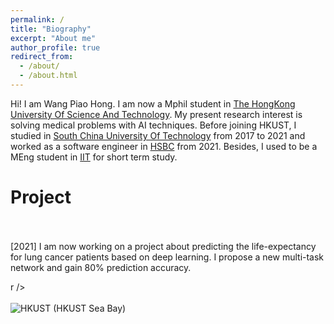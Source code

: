 ```yaml
---
permalink: /
title: "Biography"
excerpt: "About me"
author_profile: true
redirect_from: 
  - /about/
  - /about.html
---
```


Hi! I am Wang Piao Hong.
I am now a Mphil student in [The HongKong University Of Science And Technology](https://hkust.edu.hk/zh-hans). My present research interest is solving medical problems with AI techniques.
Before joining HKUST, I studied in [South China University Of Technology](https://www.scut.edu.cn/en/) from 2017 to 2021 and worked as a software engineer in [HSBC](https://www.hsbc.com/) from 2021.
Besides, I used to be a MEng student in [IIT](https://www.iit.edu/) for short term study.

# Project
<br />
<br />
[2021] I am now working on a project about predicting the life-expectancy for lung cancer patients based on deep learning. I propose a new multi-task network and 
gain 80% prediction accuracy. 


r />
<br />
<br />
![HKUST](https://s3.bmp.ovh/imgs/2021/10/cc85a5d970d1609c.jpg)
(HKUST Sea Bay)

